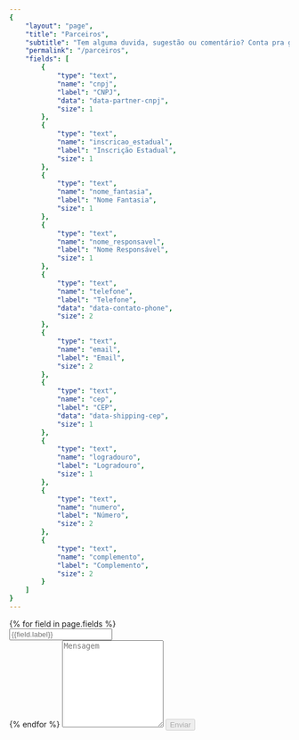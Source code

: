 ```yaml
---
{
	"layout": "page",
	"title": "Parceiros",
	"subtitle": "Tem alguma duvida, sugestão ou comentário? Conta pra gente.",
	"permalink": "/parceiros",
	"fields": [
		{
			"type": "text",
			"name": "cnpj",
			"label": "CNPJ",
			"data": "data-partner-cnpj",
			"size": 1
		},
		{
			"type": "text",
			"name": "inscricao_estadual",
			"label": "Inscrição Estadual",
			"size": 1
		},
		{
			"type": "text",
			"name": "nome_fantasia",
			"label": "Nome Fantasia",
			"size": 1
		},
		{
			"type": "text",
			"name": "nome_responsavel",
			"label": "Nome Responsável",
			"size": 1
		},
		{
			"type": "text",
			"name": "telefone",
			"label": "Telefone",
			"data": "data-contato-phone",
			"size": 2
		},
		{
			"type": "text",
			"name": "email",
			"label": "Email",
			"size": 2
		},
		{
			"type": "text",
			"name": "cep",
			"label": "CEP",
			"data": "data-shipping-cep",
			"size": 1
		},
		{
			"type": "text",
			"name": "logradouro",
			"label": "Logradouro",
			"size": 1
		},
		{
			"type": "text",
			"name": "numero",
			"label": "Número",
			"size": 2
		},
		{
			"type": "text",
			"name": "complemento",
			"label": "Complemento",
			"size": 2
		}
	]
}
---
```


<form action="email_parceiros.php" data-partners name="contact_form" method="POST" class="Contact" data-fade-medium>
	{% for field in page.fields %}	
		<div class="Contact_column{{field.size}}">
			<input type="text" class="Contact_input {{field.hiddenClass}}" name="{{field.name}}" type="{{field.type}}" data-partner-{{field.name}} placeholder="{{field.label}}">
		</div>
	{% endfor %}
	<textarea name="message" class="Contact_input" width="100%" rows="10" placeholder="Mensagem"></textarea>
	<input type="submit" value="Enviar" data-shipping-submit class="Contact_input Contact_button" disabled>
</form>

